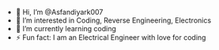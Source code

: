 - 👋 Hi, I’m @Asfandiyark007
- 👀 I’m interested in Coding, Reverse Engineering, Electronics 
- 🌱 I’m currently learning coding
- ⚡ Fun fact: I am an Electrical Engineer with love for coding

<!---
Asfandiyark007/Asfandiyark007 is a ✨ special ✨ repository because its `README.md` (this file) appears on your GitHub profile.
You can click the Preview link to take a look at your changes.
--->
